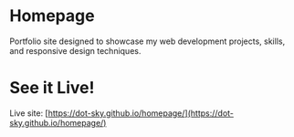 # Homepage

Portfolio site designed to showcase my web development projects, skills, and responsive design techniques.

# See it Live!

Live site: [https://dot-sky.github.io/homepage/](https://dot-sky.github.io/homepage/)
